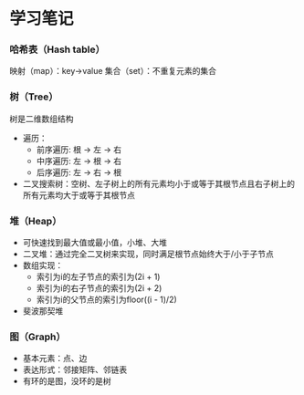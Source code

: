 # 学习笔记

### 哈希表（Hash table）
映射（map）：key->value
集合（set）：不重复元素的集合
### 树（Tree）
树是二维数组结构
- 遍历：
    - 前序遍历: 根 -> 左 -> 右
    - 中序遍历: 左 -> 根 -> 右
    - 后序遍历: 左 -> 右 -> 根
- 二叉搜索树：空树、左子树上的所有元素均小于或等于其根节点且右子树上的所有元素均大于或等于其根节点
### 堆（Heap）
- 可快速找到最大值或最小值，小堆、大堆
- 二叉堆：通过完全二叉树来实现，同时满足根节点始终大于/小于子节点
- 数组实现：
    - 索引为i的左子节点的索引为(2i + 1)
    - 索引为i的右子节点的索引为(2i + 2)
    - 索引为i的父节点的索引为floor((i - 1)/2)
- 斐波那契堆
### 图（Graph）
- 基本元素：点、边
- 表达形式：邻接矩阵、邻链表
- 有环的是图，没环的是树